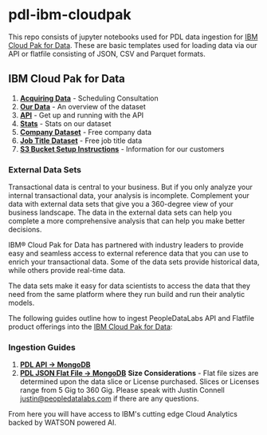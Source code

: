 # pdl-ibm-cloudpak

This repo consists of jupyter notebooks used for PDL data ingestion for [IBM Cloud Pak for Data](https://www.ibm.com/products/cloud-pak-for-data/resources).  These are basic templates used for loading data via our API or flatfile consisting of JSON, CSV and Parquet formats.


## IBM Cloud Pak for Data

1. [**Acquiring Data**](https://calendly.com/justin-connell/ibm-cloud-pak-for-data-people-data-labs-intro-meeting?month=2020-08)  - Scheduling Consultation
2. [**Our Data**](https://docs.peopledatalabs.com/docs/data-build)  - An overview of the dataset 
3. [**API**](https://docs.peopledatalabs.com/docs/quickstart) - Get up and running with the API 
4. [**Stats**](https://docs.peopledatalabs.com/docs/datasets) - Stats on our dataset 
5. [**Company Dataset**](https://www.peopledatalabs.com/company-dataset) - Free company data
6. [**Job Title Dataset**](https://www.peopledatalabs.com/related-title-dataset) - Free job title data
6. [**S3 Bucket Setup Instructions**](https://docs.peopledatalabs.com/docs/receiving-and-updating-data) - Information for our customers

### External Data Sets
Transactional data is central to your business. But if you only analyze your internal transactional data, your analysis is incomplete. Complement your data with external data sets that give you a 360-degree view of your business landscape. The data in the external data sets can help you complete a more comprehensive analysis that can help you make better decisions.

IBM® Cloud Pak for Data has partnered with industry leaders to provide easy and seamless access to external reference data that you can use to enrich your transactional data. Some of the data sets provide historical data, while others provide real-time data.

The data sets make it easy for data scientists to access the data that they need from the same platform where they run build and run their analytic models.

The following guides outline how to ingest PeopleDataLabs API and Flatfile product offerings into the [IBM Cloud Pak for Data](https://www.ibm.com/products/cloud-pak-for-data/resources): 
 
### Ingestion Guides
1.  [**PDL API -> MongoDB**](https://docs.peopledatalabs.com/page/ibm-cloud-pack-documentation-api) 
2.  [**PDL JSON Flat File -> MongoDB**](https://docs.peopledatalabs.com/page/ibm-cloud-pack-documentation)
**Size Considerations** - Flat file sizes are determined upon the data slice or License purchased.  Slices or Licenses range from 5 Gig to 360 Gig.  Please speak with Justin Connell <justin@peopledatalabs.com> if there are any questions.

 From here you will have access to IBM's cutting edge Cloud Analytics backed by WATSON powered AI.
